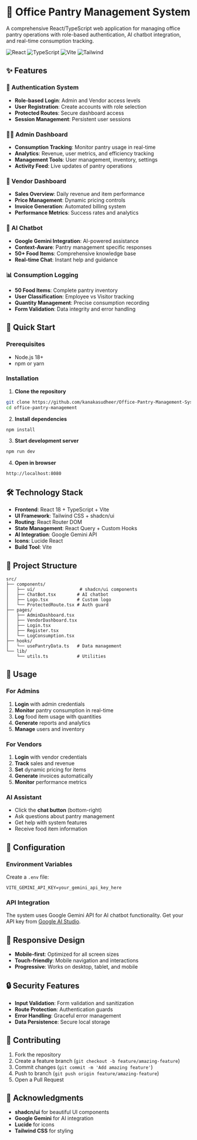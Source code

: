 # 🏢 Office Pantry Management System

A comprehensive React/TypeScript web application for managing office pantry operations with role-based authentication, AI chatbot integration, and real-time consumption tracking.

![React](https://img.shields.io/badge/React-18-blue)
![TypeScript](https://img.shields.io/badge/TypeScript-5-blue)
![Vite](https://img.shields.io/badge/Vite-5-purple)
![Tailwind](https://img.shields.io/badge/Tailwind-3-cyan)

## ✨ Features

### 🔐 Authentication System
- **Role-based Login**: Admin and Vendor access levels
- **User Registration**: Create accounts with role selection
- **Protected Routes**: Secure dashboard access
- **Session Management**: Persistent user sessions

### 👨‍💼 Admin Dashboard
- **Consumption Tracking**: Monitor pantry usage in real-time
- **Analytics**: Revenue, user metrics, and efficiency tracking
- **Management Tools**: User management, inventory, settings
- **Activity Feed**: Live updates of pantry operations

### 🛒 Vendor Dashboard
- **Sales Overview**: Daily revenue and item performance
- **Price Management**: Dynamic pricing controls
- **Invoice Generation**: Automated billing system
- **Performance Metrics**: Success rates and analytics

### 🤖 AI Chatbot
- **Google Gemini Integration**: AI-powered assistance
- **Context-Aware**: Pantry management specific responses
- **50+ Food Items**: Comprehensive knowledge base
- **Real-time Chat**: Instant help and guidance

### 📊 Consumption Logging
- **50 Food Items**: Complete pantry inventory
- **User Classification**: Employee vs Visitor tracking
- **Quantity Management**: Precise consumption recording
- **Form Validation**: Data integrity and error handling

## 🚀 Quick Start

### Prerequisites
- Node.js 18+ 
- npm or yarn

### Installation

1. **Clone the repository**
```bash
git clone https://github.com/kanakasudheer/Office-Pantry-Management-System-
cd office-pantry-management
```

2. **Install dependencies**
```bash
npm install
```

3. **Start development server**
```bash
npm run dev
```

4. **Open in browser**
```
http://localhost:8080
```

## 🛠️ Technology Stack

- **Frontend**: React 18 + TypeScript + Vite
- **UI Framework**: Tailwind CSS + shadcn/ui
- **Routing**: React Router DOM
- **State Management**: React Query + Custom Hooks
- **AI Integration**: Google Gemini API
- **Icons**: Lucide React
- **Build Tool**: Vite

## 📁 Project Structure

```
src/
├── components/
│   ├── ui/                 # shadcn/ui components
│   ├── ChatBot.tsx        # AI chatbot
│   ├── Logo.tsx           # Custom logo
│   └── ProtectedRoute.tsx # Auth guard
├── pages/
│   ├── AdminDashboard.tsx
│   ├── VendorDashboard.tsx
│   ├── Login.tsx
│   ├── Register.tsx
│   └── LogConsumption.tsx
├── hooks/
│   └── usePantryData.ts   # Data management
└── lib/
    └── utils.ts           # Utilities
```

## 🎯 Usage

### For Admins
1. **Login** with admin credentials
2. **Monitor** pantry consumption in real-time
3. **Log** food item usage with quantities
4. **Generate** reports and analytics
5. **Manage** users and inventory

### For Vendors
1. **Login** with vendor credentials
2. **Track** sales and revenue
3. **Set** dynamic pricing for items
4. **Generate** invoices automatically
5. **Monitor** performance metrics

### AI Assistant
- Click the **chat button** (bottom-right)
- Ask questions about pantry management
- Get help with system features
- Receive food item information

## 🔧 Configuration

### Environment Variables
Create a `.env` file:
```env
VITE_GEMINI_API_KEY=your_gemini_api_key_here
```

### API Integration
The system uses Google Gemini API for AI chatbot functionality. Get your API key from [Google AI Studio](https://makersuite.google.com/app/apikey).

## 📱 Responsive Design

- **Mobile-first**: Optimized for all screen sizes
- **Touch-friendly**: Mobile navigation and interactions
- **Progressive**: Works on desktop, tablet, and mobile

## 🔒 Security Features

- **Input Validation**: Form validation and sanitization
- **Route Protection**: Authentication guards
- **Error Handling**: Graceful error management
- **Data Persistence**: Secure local storage

## 🤝 Contributing

1. Fork the repository
2. Create a feature branch (`git checkout -b feature/amazing-feature`)
3. Commit changes (`git commit -m 'Add amazing feature'`)
4. Push to branch (`git push origin feature/amazing-feature`)
5. Open a Pull Request



## 🙏 Acknowledgments

- **shadcn/ui** for beautiful UI components
- **Google Gemini** for AI integration
- **Lucide** for icons
- **Tailwind CSS** for styling


